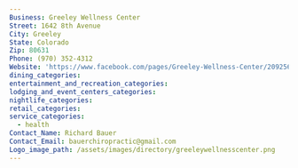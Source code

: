 ```yaml
---
Business: Greeley Wellness Center
Street: 1642 8th Avenue
City: Greeley
State: Colorado
Zip: 80631
Phone: (970) 352-4312
Website: 'https://www.facebook.com/pages/Greeley-Wellness-Center/209256235758098'
dining_categories:
entertainment_and_recreation_categories:
lodging_and_event_centers_categories:
nightlife_categories:
retail_categories:
service_categories:
  - health
Contact_Name: Richard Bauer
Contact_Email: bauerchiropractic@gmail.com
Logo_image_path: /assets/images/directory/greeleywellnesscenter.png
---
```



